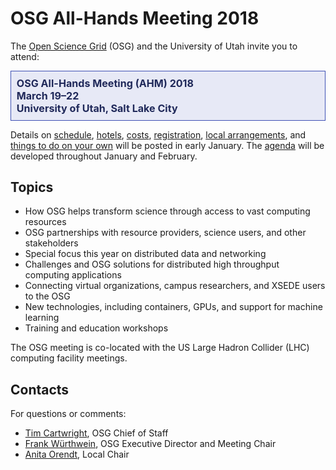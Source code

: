 # OSG All-Hands Meeting 2018

The [Open Science Grid](https://www.opensciencegrid.org) (OSG) and the University of Utah invite you to attend:

<div style="border: 1px solid #3F51B5; color: #20295A; background-color: #E7E9F6; padding: 1ex; font-size: 115%; font-weight: bold;">
  OSG All-Hands Meeting (AHM) 2018
  <br>
  March 19&ndash;22
  <br>
  University of Utah, Salt Lake City
</div>

Details on [schedule](schedule.md), [hotels](hotels.md), [costs](registration.md), [registration](registration.md),
[local arrangements](local.md), and [things to do on your own](on-your-own.md) will be posted in early January.  The
[agenda](https://indico.fnal.gov/event/15344/) will be developed throughout January and February.

## Topics

* How OSG helps transform science through access to vast computing resources
* OSG partnerships with resource providers, science users, and other stakeholders
* Special focus this year on distributed data and networking
* Challenges and OSG solutions for distributed high throughput computing applications
* Connecting virtual organizations, campus researchers, and XSEDE users to the OSG
* New technologies, including containers, GPUs, and support for machine learning
* Training and education workshops

The OSG meeting is co-located with the US Large Hadron Collider (LHC) computing facility meetings.

## Contacts

For questions or comments:

* [Tim Cartwright](mailto:cat@cs.wisc.edu), OSG Chief of Staff
* [Frank Würthwein](mailto:fkw@ucsd.edu), OSG Executive Director and Meeting Chair
* [Anita Orendt](mailto:anita.orendt@utah.edu), Local Chair
